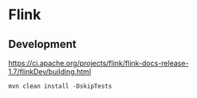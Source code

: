 # Flink

## Development

https://ci.apache.org/projects/flink/flink-docs-release-1.7/flinkDev/building.html

`mvn clean install -DskipTests`


